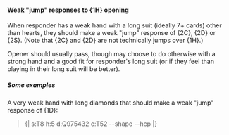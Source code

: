 #### <a name="Weak_jump_responses_to_1H_opening"> Weak "jump" responses to {1H} opening

When responder has a weak hand with a long suit (ideally 7+ cards) other than hearts, they should make a weak "jump" response of {2C}, {2D} or {2S}. (Note that {2C} and {2D} are not technically jumps over {1H}.)

Opener should usually pass, though may choose to do otherwise with a strong hand and a good fit for responder's long suit (or if they feel than playing in their long suit will be better).

##### Some examples

A very weak hand with long diamonds that should make a weak "jump" response of {1D}:

> {| s:T8 h:5 d:Q975432 c:T52 --shape --hcp |}

